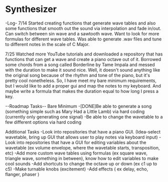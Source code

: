 # Synthesizer
-Log-
7/14 Started creating functions that generate wave tables and also some functions that smooth out the sound via interpolation and fade in/out. 
Can switch between sin wave and a sawtooth wave. Want to look for more formulas for different wave tables. 
Was able to generate .wav files and tune to different notes in the scale of C Major.

7/25 Watched more YouTube tutorials and downloaded a repository that has functions that can get a wave and create a piano octave out of it. Borrowed some chords from a song called Borderline by Tame Impala and messed with the duration to make it sound nice. Well, it doesn't sound anything like the original song because of the rhythm and tone of the piano, but it's pretty cool nonetheless. So, I have meet my bare minimum requirements, but I would like to add a proper gui and map the notes to my keyboard. And maybe write a formula that makes the duration equal to how long I press a key. 

--Roadmap Tasks--
Bare Minimum
-[DONE]Be able to generate a song (something simple such as Mary Had a Little Lamb) via hard coding (currently only generating one signal)
-Be able to change the wavetable to a few different options via hard coding

Additional Tasks
-Look into repositories that have a piano GUI. (Idea-select wavetable, bring up GUI that allows user to play notes via keyboard input)
-Look into repositories that have a GUI for editing variables about the wavetable (ex volume envelope, where the wavetable starts, transposition, etc)
-Add more custom wave tables using formulas (ex square wave, triangle wave, something in between), know how to edit variables to make cool sounds
-Add shortcuts to change the octave up or down (ex c1 up to c5)
-Make turnable knobs (excitement)
-Add effects ( ex delay, echo, flanger, phaser )



 

